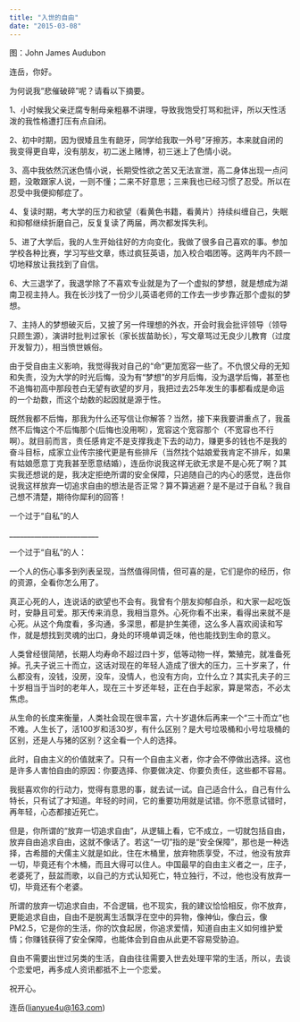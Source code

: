 ```yaml
---
title: "入世的自由"
date: "2015-03-08"
---
```


图：John James Audubon

连岳，你好。

为何说我“悲催破碎”呢？请看以下摘要。

1、小时候我父亲迂腐专制母亲粗暴不讲理，导致我饱受打骂和批评，所以天性活泼的我性格遭打压有点自闭。

2、初中时期，因为很矮且生有龅牙，同学给我取一外号”牙擦苏，本来就自闭的我变得更自卑，没有朋友，初二迷上赌博，初三迷上了色情小说。

3、高中我依然沉迷色情小说，长期受性欲之苦又无法宣泄，高二身体出现一点问题，没敢跟家人说，一则不懂；二来不好意思；三来我也已经习惯了忍受。所以在忍受中我便抑郁症了。

4、复读时期，考大学的压力和欲望（看黄色书籍，看黄片）持续纠缠自己，失眠和抑郁继续折磨自己，反复复读了两届，两次都发挥失利。

5、进了大学后，我的人生开始往好的方向变化，我做了很多自己喜欢的事。参加学校各种比赛，学习写些文章，练过疯狂英语，加入校合唱团等。这两年内不顾一切地释放让我找到了自信。

6、大三退学了，我退学除了不喜欢专业就是为了一个虚拟的梦想，就是想成为湖南卫视主持人。我在长沙找了一份少儿英语老师的工作去一步步靠近那个虚拟的梦想。

7、主持人的梦想破灭后，又披了另一件理想的外衣，开会时我会批评领导（领导只顾生源），演讲时批判过家长（家长拔苗助长），写文章骂过无良少儿教育（过度开发智力），相当愤世嫉俗。

由于受自由主义影响，我觉得我对自己的“命”更加宽容一些了。不仇恨父母的无知和失责，没为大学的时光后悔，没为有“梦想”的岁月后悔，没为退学后悔，甚至也不追悔初高中那段苍白无望有欲望的岁月，我把过去25年发生的事都看成是命运的一个劫数，而这个劫数的起因就是源于性。

既然我都不后悔，那我为什么还写信让你解答？当然，接下来我要讲重点了，我虽然不后悔这个不后悔那个(后悔也没用啊），宽容这个宽容那个（不宽容也不行啊）。就目前而言，责任感肯定不是支撑我走下去的动力，赚更多的钱也不是我的奋斗目标，成家立业传宗接代更是有些排斥（当然找个姑娘爱我肯定不排斥，如果有姑娘愿意丁克我甚至愿意结婚），连岳你说我这样无欲无求是不是心死了啊？其实我还想说的是，我决定拒绝所谓的安全保障，只追随自己的内心的感觉，连岳你说我这样放弃一切追求自由的想法是否正常？算不算逃避？是不是过于自私？我自己想不清楚，期待你犀利的回答！

一个过于“自私”的人

\_\_\_\_\_\_\_\_\_\_\_\_\_\_\_\_\_\_\_\_\_\_\_\_\_

一个过于“自私”的人：

一个人的伤心事多到列表呈现，当然值得同情，但可喜的是，它们是你的经历，你的资源，全看你怎么用了。

真正心死的人，连说话的欲望也不会有。我曾有个朋友抑郁自杀，和大家一起吃饭时，安静且可爱。那天传来消息，我相当意外。心死你看不出来，看得出来就不是心死。从这个角度看，多沟通，多深思，都是护生美德，这么多人喜欢阅读和写作，就是想找到灵魂的出口，身处的环境单调乏味，他也能找到生命的意义。

人类曾经很简陋，长期人均寿命不超过四十岁，低等动物一样，繁殖完，就准备死掉。孔夫子说三十而立，这话对现在的年轻人造成了很大的压力，三十岁来了，什么都没有，没钱，没房，没车，没情人，也没有方向，立什么立？其实孔夫子的三十岁相当于当时的老年人，现在三十岁还年轻，正在白手起家，算是常态，不必太焦虑。

从生命的长度来衡量，人类社会现在很丰富，六十岁退休后再来一个“三十而立”也不难。人生长了，活100岁和活30岁，有什么区别？是大号垃圾桶和小号垃圾桶的区别，还是人与猪的区别？这全看一个人的选择。

此时，自由主义的价值就来了。只有一个自由主义者，你才会不停做出选择。这也是许多人害怕自由的原因：你要选择、你要做决定、你要负责任，这些都不容易。

我挺喜欢你的行动力，觉得有意思的事，就去试一试。自己适合什么，自己有什么特长，只有试了才知道。年轻的时间，它的重要功用就是试错。你不愿意试错时，再年轻，心态都接近死亡。

但是，你所谓的“放弃一切追求自由”，从逻辑上看，它不成立，一切就包括自由，放弃自由追求自由，这就不像话了。若这“一切”指的是“安全保障”，那也是一种选择，古希腊的犬儒主义就是如此，住在木桶里，放弃物质享受，不过，他没有放弃一切，毕竟还有个木桶，而且大得可以住人。中国最早的自由主义者之一，庄子，老婆死了，鼓盆而歌，以自己的方式认知死亡，特立独行，不过，他也没有放弃一切，毕竟还有个老婆。

所谓的放弃一切追求自由，不合逻辑，也不现实，我的建议恰恰相反，你不放弃，更能追求自由，自由不是脱离生活飘浮在空中的异物，像神仙，像白云，像PM2.5，它是你的生活，你的饮食起居，你追求爱情，知道自由主义如何维护爱情；你赚钱获得了安全保障，也能体会到自由从此更不容易受胁迫。

自由不需要出世过另类的生活，自由往往需要入世去处理平常的生活，所以，去谈个恋爱吧，再多成人资讯都抵不上一个恋爱。

祝开心。

连岳(lianyue4u@163.com)
